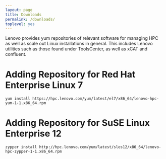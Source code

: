 ```yaml
---
layout: page
title: Downloads
permalink: /downloads/
toplevel: yes
---
```


Lenovo provides yum repositories of relevant software for managing HPC as well
as scale out Linux installations in general.  This includes Lenovo utilities
such as those found under ToolsCenter, as well as xCAT and confluent.

Adding Repository for Red Hat Enterprise Linux 7
============================
    yum install https://hpc.lenovo.com/yum/latest/el7/x86_64/lenovo-hpc-yum-1-1.x86_64.rpm

Adding Repository for SuSE Linux Enterprise 12
============================
    zypper install http://hpc.lenovo.com/yum/latest/sles12/x86_64/lenovo-hpc-zypper-1-1.x86_64.rpm
